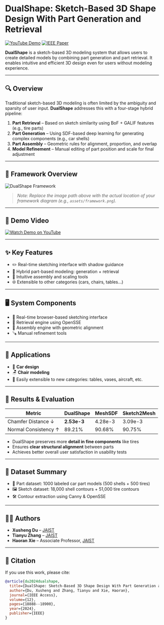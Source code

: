 # DualShape: Sketch-Based 3D Shape Design With Part Generation and Retrieval

[![YouTube Demo](https://img.shields.io/badge/YouTube-Demo-red?logo=youtube)](https://www.youtube.com/watch?v=1aLHfbPiyJc)
[![IEEE Paper](https://img.shields.io/badge/IEEE-Paper-blue?logo=ieee)](https://ieeexplore.ieee.org/document/10418885)

**DualShape** is a sketch-based 3D modeling system that allows users to create detailed models by combining part generation and part retrieval. It enables intuitive and efficient 3D design even for users without modeling experience.

---

## 🔍 Overview

Traditional sketch-based 3D modeling is often limited by the ambiguity and sparsity of user input. **DualShape** addresses this with a four-stage hybrid pipeline:

1. **Part Retrieval** – Based on sketch similarity using BoF + GALIF features (e.g., tire parts)
2. **Part Generation** – Using SDF-based deep learning for generating complex components (e.g., car shells)
3. **Part Assembly** – Geometric rules for alignment, proportion, and overlap
4. **Model Refinement** – Manual editing of part position and scale for final adjustment

---

## 🧠 Framework Overview

![DualShape Framework](./assets/dualshape_framework.png)

> *Note: Replace the image path above with the actual location of your framework diagram (e.g., `assets/framework.png`).*

---

## 🎥 Demo Video

[![Watch Demo on YouTube](https://img.youtube.com/vi/1aLHfbPiyJc/0.jpg)](https://www.youtube.com/watch?v=1aLHfbPiyJc)

---

## ✨ Key Features

- ✏️ Real-time sketching interface with shadow guidance
- 🔧 Hybrid part-based modeling: generation + retrieval
- 🧩 Intuitive assembly and scaling tools
- 🌐 Extensible to other categories (cars, chairs, tables...)

---

## 🖥 System Components

* 🎨 Real-time browser-based sketching interface
* 🧠 Retrieval engine using OpenSSE
* 🔧 Assembly engine with geometric alignment
* 🪚 Manual refinement tools

---

## 📌 Applications

* 🚗 **Car design**
* 🪑 **Chair modeling**
* 🧩 Easily extensible to new categories: tables, vases, aircraft, etc.

---

## 📐 Results & Evaluation

| Metric               | DualShape | MeshSDF | Sketch2Mesh |
|----------------------|-----------|---------|-------------|
| Chamfer Distance ↓   | **2.53e-3** | 4.28e-3 | 3.09e-3     |
| Normal Consistency ↑ | 89.21%    | 90.68%  | 90.75%      |

- DualShape preserves more **detail in fine components** like tires  
- Ensures **clear structural alignment** between parts  
- Achieves better overall user satisfaction in usability tests

---

## 📁 Dataset Summary

- 🧱 Part dataset: 1000 labeled car part models (500 shells + 500 tires)
- 🖼 Sketch dataset: 18,000 shell contours + 51,000 tire contours
- 🛠 Contour extraction using Canny & OpenSSE

---

## 🧑‍💻 Authors

* **Xusheng Du** – [JAIST](https://www.jaist.ac.jp/)
* **Tianyu Zhang** – [JAIST](https://www.jaist.ac.jp/)
* **Haoran Xie** – Associate Professor, [JAIST](https://www.jaist.ac.jp/)

---

## 📄 Citation

If you use this work, please cite:

```bibtex
@article{du2024dualshape,
  title={DualShape: Sketch-Based 3D Shape Design With Part Generation and Retrieval},
  author={Du, Xusheng and Zhang, Tianyu and Xie, Haoran},
  journal={IEEE Access},
  volume={12},
  pages={18888--18900},
  year={2024},
  publisher={IEEE}
}



